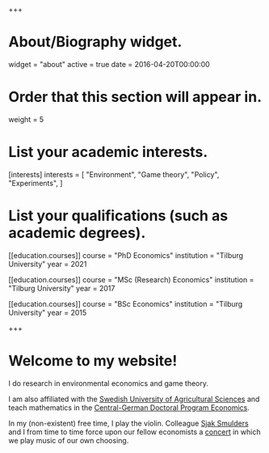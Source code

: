 +++
# About/Biography widget.
widget = "about"
active = true
date = 2016-04-20T00:00:00

# Order that this section will appear in.
weight = 5

# List your academic interests.
[interests]
  interests = [
    "Environment",
    "Game theory",
    "Policy",
    "Experiments",
  ]

# List your qualifications (such as academic degrees).
  
  [[education.courses]]
  course = "PhD Economics"
  institution = "Tilburg University"
  year = 2021
  
[[education.courses]]
  course = "MSc (Research) Economics"
  institution = "Tilburg University"
  year = 2017

[[education.courses]]
  course = "BSc Economics"
  institution = "Tilburg University"
  year = 2015
 
+++

# Welcome to my website!

I do research in environmental economics and game theory.

I am also affiliated with the [Swedish University of Agricultural Sciences](https://www.slu.se/en/departments/economics/) and teach mathematics in the [Central-German Doctoral Program Economics](http://cgde.wifa.uni-leipzig.de/3257-2/).

In my (non-existent) free time, I play the violin. Colleague [Sjak Smulders](https://research.tilburguniversity.edu/en/persons/sjak-smulders) and I from time to time force upon our fellow economists a [concert](https://twitter.com/TiUEconomics/status/1111204863382380544) in which we play music of our own choosing.
